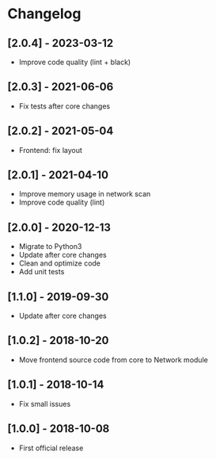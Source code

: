# Changelog

## [2.0.4] - 2023-03-12

* Improve code quality (lint + black)

## [2.0.3] - 2021-06-06

* Fix tests after core changes

## [2.0.2] - 2021-05-04

* Frontend: fix layout

## [2.0.1] - 2021-04-10

* Improve memory usage in network scan
* Improve code quality (lint)

## [2.0.0] - 2020-12-13

* Migrate to Python3
* Update after core changes
* Clean and optimize code
* Add unit tests

## [1.1.0] - 2019-09-30

* Update after core changes

## [1.0.2] - 2018-10-20

* Move frontend source code from core to Network module

## [1.0.1] - 2018-10-14

* Fix small issues

## [1.0.0] - 2018-10-08

* First official release

